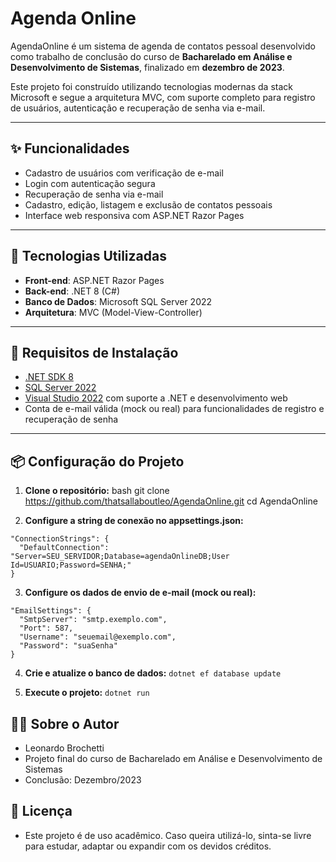 # Agenda Online

AgendaOnline é um sistema de agenda de contatos pessoal desenvolvido como trabalho de conclusão do curso de **Bacharelado em Análise e Desenvolvimento de Sistemas**, finalizado em **dezembro de 2023**.

Este projeto foi construído utilizando tecnologias modernas da stack Microsoft e segue a arquitetura MVC, com suporte completo para registro de usuários, autenticação e recuperação de senha via e-mail.

---

## ✨ Funcionalidades

- Cadastro de usuários com verificação de e-mail
- Login com autenticação segura
- Recuperação de senha via e-mail
- Cadastro, edição, listagem e exclusão de contatos pessoais
- Interface web responsiva com ASP.NET Razor Pages

---

## 🧰 Tecnologias Utilizadas

- **Front-end**: ASP.NET Razor Pages
- **Back-end**: .NET 8 (C#)
- **Banco de Dados**: Microsoft SQL Server 2022
- **Arquitetura**: MVC (Model-View-Controller)

---

## 🔧 Requisitos de Instalação

- [.NET SDK 8](https://dotnet.microsoft.com/en-us/download)
- [SQL Server 2022](https://www.microsoft.com/pt-br/sql-server/sql-server-downloads)
- [Visual Studio 2022](https://visualstudio.microsoft.com/pt-br/) com suporte a .NET e desenvolvimento web
- Conta de e-mail válida (mock ou real) para funcionalidades de registro e recuperação de senha

---

## 📦 Configuração do Projeto

1. **Clone o repositório:**
bash
git clone https://github.com/thatsallaboutleo/AgendaOnline.git
cd AgendaOnline

2. **Configure a string de conexão no appsettings.json:**
```
"ConnectionStrings": {
  "DefaultConnection": "Server=SEU_SERVIDOR;Database=agendaOnlineDB;User Id=USUARIO;Password=SENHA;"
}
```

3. **Configure os dados de envio de e-mail (mock ou real):**
```
"EmailSettings": {
  "SmtpServer": "smtp.exemplo.com",
  "Port": 587,
  "Username": "seuemail@exemplo.com",
  "Password": "suaSenha"
}
```

4. **Crie e atualize o banco de dados:**
```dotnet ef database update```

5. **Execute o projeto:**
```dotnet run```

## 👨‍🎓 Sobre o Autor
- Leonardo Brochetti
- Projeto final do curso de Bacharelado em Análise e Desenvolvimento de Sistemas
- Conclusão: Dezembro/2023

## 📃 Licença
- Este projeto é de uso acadêmico. Caso queira utilizá-lo, sinta-se livre para estudar, adaptar ou expandir com os devidos créditos.
